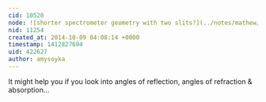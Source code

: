 ```yaml
---
cid: 10520
node: ![shorter spectrometer geometry with two slits?](../notes/mathew/10-09-2014/shorter-spectrometer-geometry-with-two-slits)
nid: 11254
created_at: 2014-10-09 04:08:14 +0000
timestamp: 1412827694
uid: 422627
author: amysoyka
---
```


It might help you if you look into angles of reflection, angles of refraction & absorption...